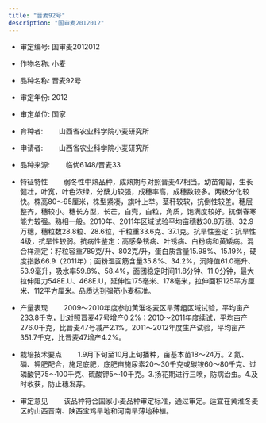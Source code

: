```yaml
---
title: "晋麦92号"
description: "国审麦2012012"
---
```

* 审定编号:  国审麦2012012

*  作物名称:  小麦

*  品种名称:  晋麦92号

*  审定年份:  2012

*  审定单位:  国家

* 育种者:  　　山西省农业科学院小麦研究所

*  申请者:  　　山西省农业科学院小麦研究所

*  品种来源:  　　临优6148/晋麦33

*  特征特性
　　弱冬性中熟品种，成熟期与对照晋麦47相当。幼苗匍匐，生长健壮，叶宽，叶色浓绿，分蘖力较强，成穗率高，成穗数较多。两极分化较快。株高80～95厘米，株型紧凑，旗叶上举。茎秆较软，抗倒性较差。穗层整齐，穗较小。穗长方型，长芒，白壳，白粒，角质，饱满度较好。抗倒春寒能力较强。熟相一般。2010年、2011年区域试验平均亩穗数30.8万穗、32.9万穗，穗粒数28.8粒、28.6粒，千粒重33.6克、37.1克。抗旱性鉴定：抗旱性4级，抗旱性较弱。抗病性鉴定：高感条锈病、叶锈病、白粉病和黄矮病。混合样测定：籽粒容重789克/升、802克/升，蛋白质含量15.98%、15.19%，硬度指数66.9（2011年）；面粉湿面筋含量35.8%、34.2%，沉降值61.0毫升、53.9毫升，吸水率59.8%、58.4%，面团稳定时间11.8分钟、11.0分钟，最大拉伸阻力548E.U、468E.U，延伸性175毫米、178毫米，拉伸面积125平方厘米、112平方厘米。品质达到强筋小麦标准。

*  产量表现
　　2009～2010年度参加黄淮冬麦区旱薄组区域试验，平均亩产233.8千克，比对照晋麦47号增产0.2%；2010～2011年度续试，平均亩产276.0千克，比晋麦47号减产2.1%。2011～2012年度生产试验，平均亩产351.7千克，比晋麦47增产4.2%。

*  栽培技术要点
　　1.9月下旬至10月上旬播种，亩基本苗18～24万。2.氮、磷、钾肥配合，施足底肥，底肥亩施尿素20～30千克或碳铵60～80千克、过磷酸钙75～100千克、硫酸钾5～10千克。3.扬花期进行三喷，防病治虫。4.及时收获，防止穗发芽。

*  审定意见
　　该品种符合国家小麦品种审定标准，通过审定。适宜在黄淮冬麦区的山西晋南、陕西宝鸡旱地和河南旱薄地种植。
